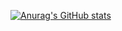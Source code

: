 [![Anurag's GitHub stats](https://github-readme-stats.vercel.app/api?username=Dusker233&show_icons=true&theme=radical)](https://github.com/anuraghazra/github-readme-stats)
